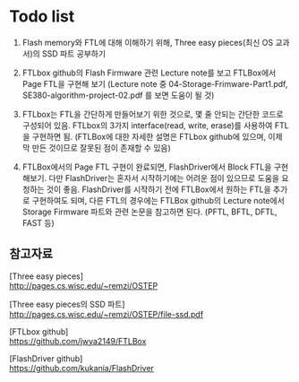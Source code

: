 # Todo list

1. Flash memory와 FTL에 대해 이해하기 위해, Three easy pieces(최신 OS 교과서)의 SSD 파트 공부하기

2. FTLbox github의 Flash Firmware 관련 Lecture note를 보고 FTLBox에서 Page FTL을 구현해 보기 (Lecture note 중 04-Storage-Frimware-Part1.pdf, SE380-algorithm-project-02.pdf 를 보면 도움이 될 것)

3. FTLbox는 FTL을 간단하게 만들어보기 위한 것으로, 몇 줄 안되는 간단한 코드로 구성되어 있음. FTLbox의 3가지 interface(read, write, erase)를 사용하여 FTL을 구현하면 됨. (FTLBox에 대한 자세한 설명은 FTLbox github에 있으며, 이제 막 만든 것이므로 잘못된 점이 존재할 수 있음)

4. FTLBox에서의 Page FTL 구현이 완료되면, FlashDriver에서 Block FTL을 구현해보기. 다만 FlashDriver는 혼자서 시작하기에는 어려운 점이 있으므로 도움을 요청하는 것이 좋음. FlashDriver를 시작하기 전에 FTLBox에서 원하는 FTL을 추가로 구현하여도 되며, 다른 FTL의 경우에는 FTLBox github의 Lecture note에서 Storage Firmware 파트와 관련 논문을 참고하면 된다. (PFTL, BFTL, DFTL, FAST 등)



## 참고자료
[Three easy pieces]  
http://pages.cs.wisc.edu/~remzi/OSTEP

[Three easy pieces의 SSD 파트]  
http://pages.cs.wisc.edu/~remzi/OSTEP/file-ssd.pdf

[FTLbox github]  
https://github.com/jwya2149/FTLBox

[FlashDriver github]  
https://github.com/kukania/FlashDriver